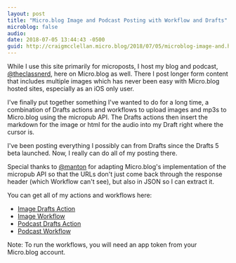 ```yaml
---
layout: post
title: "Micro.blog Image and Podcast Posting with Workflow and Drafts"
microblog: false
audio: 
date: 2018-07-05 13:44:43 -0500
guid: http://craigmcclellan.micro.blog/2018/07/05/microblog-image-and.html
---
```


While I use this site primarily for microposts, I host my blog and podcast, [@theclassnerd](https://micro.blog/theclassnerd), here on Micro.blog as well. There I post longer form content that includes multiple images which has never been easy with Micro.blog hosted sites, especially as an iOS only user.

I've finally put together something I've wanted to do for a long time, a combination of Drafts actions and workflows to upload images and mp3s to Micro.blog using the micropub API. The Drafts actions then insert the markdown for the image or html for the audio into my Draft right where the cursor is.

I've been posting everything I possibly can from Drafts since the Drafts 5 beta launched. Now, I really can do all of my posting there.

Special thanks to [@manton](https://micro.blog/manton) for adapting Micro.blog's implementation of the micropub API so that the URLs don't just come back through the response header (which Workflow can't see), but also in JSON so I can extract it.

You can get all of my actions and workflows here:

- [Image Drafts Action](https://actions.getdrafts.com/a/1Lz)
- [Image Workflow](https://workflow.is/workflows/e98fd23db7e34aa79f992830ae34e3cb)
- [Podcast Drafts Action](https://actions.getdrafts.com/a/1MA)
- [Podcast Workflow](https://workflow.is/workflows/2d1cb55f150440fc8879b60078c1ba72)

Note: To run the workflows, you will need an app token from your Micro.blog account.

